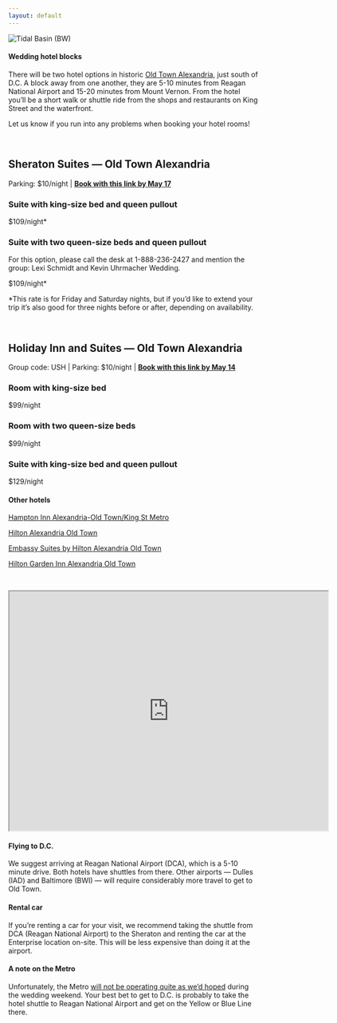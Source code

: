 ```yaml
---
layout: default
---
```


![Tidal Basin (BW)](../assets/images/IMG_6671.jpg)


#### Wedding hotel blocks
There will be two hotel options in historic [Old Town Alexandria](https://www.visitalexandriava.com/old-town-alexandria/), just south of D.C. A block away from one another, they are 5-10 minutes from Reagan National Airport and 15-20 minutes from Mount Vernon. From the hotel you’ll be a short walk or shuttle ride from the shops and restaurants on King Street and the waterfront.

Let us know if you run into any problems when booking your hotel rooms!

&nbsp;

## Sheraton Suites — Old Town Alexandria
Parking: $10/night | [**Book with this link by May 17**](https://www.marriott.com/event-reservations/reservation-link.mi?id=1543516969667&key=GRP&app=resvlink)

### Suite with king-size bed and queen pullout
$109/night*

### Suite with two queen-size beds and queen pullout 
For this option, please call the desk at 1-888-236-2427 and mention the group: Lexi Schmidt and Kevin Uhrmacher Wedding.

$109/night*

*This rate is for Friday and Saturday nights, but if you’d like to extend your trip it’s also good for three nights before or after, depending on availability.


&nbsp;

## Holiday Inn and Suites — Old Town Alexandria
Group code: USH | Parking: $10/night | [**Book with this link by May 14**](https://www.holidayinn.com/redirect?path=rates&brandCode=HI&localeCode=en&regionCode=1&hotelCode=axehd&checkInDate=14&checkInMonthYear=052019&checkOutDate=16&checkOutMonthYear=052019&_PMID=99801505&GPC=USH&viewfullsite=true)

### Room with king-size bed
$99/night

### Room with two queen-size beds
$99/night

### Suite with king-size bed and queen pullout
$129/night


<!--Once you’ve booked your hotel, check out our suggestions for [things to do while you’re visiting D.C.](LINK)-->


#### Other hotels

[Hampton Inn Alexandria-Old Town/King St Metro](https://hamptoninn3.hilton.com/en/hotels/virginia/hampton-inn-alexandria-old-town-king-st-metro-WASALHX/index.html)

[Hilton Alexandria Old Town](https://www3.hilton.com/en/hotels/virginia/hilton-alexandria-old-town-DCAOTHF/index.html)

[Embassy Suites by Hilton Alexandria Old Town](https://embassysuites3.hilton.com/en/hotels/virginia/embassy-suites-by-hilton-alexandria-old-town-WASOTES/index.html)

[Hilton Garden Inn Alexandria Old Town](https://hiltongardeninn3.hilton.com/en/hotels/virginia/hilton-garden-inn-alexandria-old-town-king-st-metro-DCAOLGI/index.html)

&nbsp;

<iframe src="https://www.google.com/maps/d/u/0/embed?mid=16dVJCFVTjAuBB9VuNTo0ey6SqtQ5lQcI" width="640" height="480"></iframe>

#### Flying to D.C. 
We suggest arriving at Reagan National Airport (DCA), which is a 5-10 minute drive. Both hotels have shuttles from there. Other airports — Dulles (IAD) and Baltimore (BWI) — will require considerably more travel to get to Old Town.


#### Rental car
If you’re renting a car for your visit, we recommend taking the shuttle from DCA (Reagan National Airport) to the Sheraton and renting the car at the Enterprise location on-site. This will be less expensive than doing it at the airport.

#### A note on the Metro

Unfortunately, the Metro [will not be operating quite as we’d hoped](https://www.washingtonpost.com/local/trafficandcommuting/metro-wants-to-rebuild-20-station-platforms-in-three-years-creating-safetrack-like-disruptions/2018/05/07/f7c19dcc-5164-11e8-abd8-265bd07a9859_story.html) during the wedding weekend. Your best bet to get to D.C. is probably to take the hotel shuttle to Reagan National Airport and get on the Yellow or Blue Line there.



